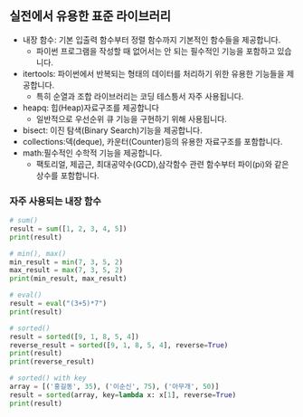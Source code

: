 ## 실전에서 유용한 표준 라이브러리

- 내장 함수: 기본 입출력 함수부터 정렬 함수까지 기본적인 함수들을 제공합니다.
    - 파이썬 프로그램을 작성할 때 없어서는 안 되는 필수적인 기능을 포함하고 있습니다.
- itertools: 파이썬에서 반복되는 형태의 데이터를 처리하기 위한 유용한 기능들을 제공합니다.
    - 특히 순열과 조합 라이브러리는 코딩 테스틍서 자주 사용됩니다.
- heapq: 힙(Heap)자료구조를 제공합니다
    - 일반적으로 우선순위 큐 기능을 구현하기 위해 사용됩니다.         
- bisect: 이진 탐색(Binary Search)기능을 제공합니다.
- collections:덱(deque), 카운터(Counter)등의 유용한 자료구조를 포함합니다.
- math:필수적인 수학적 기능을 제공합니다.
    - 팩토리얼, 제곱근, 최대공약수(GCD),삼각함수 관련 함수부터 파이(pi)와 같은 상수를 포함합니다. 
### 자주 사용되는 내장 함수
```python
# sum()
result = sum([1, 2, 3, 4, 5])
print(result)

# min(), max()
min_result = min(7, 3, 5, 2)
max_result = max(7, 3, 5, 2)
print(min_result, max_result)

# eval()
result = eval("(3+5)*7")
print(result)

# sorted()
result = sorted([9, 1, 8, 5, 4])
reverse_result = sorted([9, 1, 8, 5, 4], reverse=True)
print(result)
print(reverse_result)

# sorted() with key
array = [('홍길동', 35), ('이순신', 75), ('아무개', 50)]
result = sorted(array, key=lambda x: x[1], reverse=True)
print(result)
```

